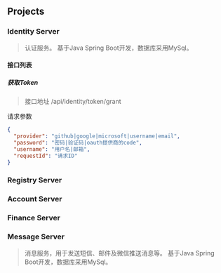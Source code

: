 
## Projects

### Identity Server

> 认证服务。
> 基于Java Spring Boot开发，数据库采用MySql。

#### 接口列表

##### 获取Token

> 接口地址 /api/identity/token/grant

请求参数

```json
{
  "provider": "github|google|microsoft|username|email",
  "password": "密码|验证码|oauth提供商的code",
  "username": "用户名|邮箱",
  "requestId": "请求ID"
}
```

### Registry Server

### Account Server

### Finance Server

### Message Server

> 消息服务，用于发送短信、邮件及微信推送消息等。
> 基于Java Spring Boot开发，数据库采用MySql。
